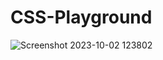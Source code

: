 ﻿# CSS-Playground

![Screenshot 2023-10-02 123802](https://github.com/ELJRAOUYOMAR/CSS-Playground/assets/108769369/fba22458-71d4-41aa-b2b9-1d9319d27615)
